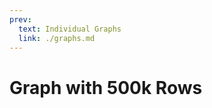 ```yaml
---
prev:
  text: Individual Graphs
  link: ./graphs.md
---
```


<script setup>
  import Graph50k from './Graph500k.vue'
</script>

# Graph with 500k Rows

<Graph50k />
